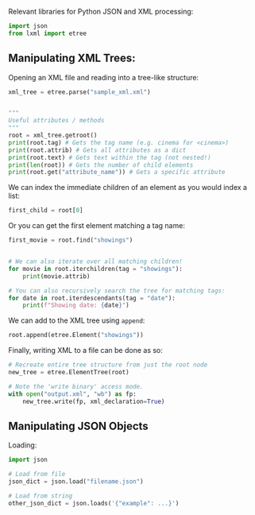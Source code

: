 

Relevant libraries for Python JSON and XML processing:
```python
import json
from lxml import etree
```


## Manipulating XML Trees:

Opening an XML file and reading into a tree-like structure:
```python
xml_tree = etree.parse("sample_xml.xml")


"""
Useful attributes / methods
"""
root = xml_tree.getroot()
print(root.tag) # Gets the tag name (e.g. cinema for <cinema>)
print(root.attrib) # Gets all attributes as a dict
print(root.text) # Gets text within the tag (not nested!)
print(len(root)) # Gets the number of child elements
print(root.get("attribute_name")) # Gets a specific attribute
```

We can index the immediate children of an element as you would index a list:
```python
first_child = root[0] 
```

Or you can get the first element matching a tag name:
```python
first_movie = root.find("showings")


# We can also iterate over all matching children!
for movie in root.iterchildren(tag = "showings"):
	print(movie.attrib)

# You can also recursively search the tree for matching tags:
for date in root.iterdescendants(tag = "date"):
	print(f"Showing date: {date}")
```

We can add to the XML tree using `append`:
```python
root.append(etree.Element("showings"))
```


Finally, writing XML to a file can be done as so:
```python
# Recreate entire tree structure from just the root node
new_tree = etree.ElementTree(root)

# Note the 'write binary' access mode.
with open("output.xml", "wb") as fp:
	new_tree.write(fp, xml_declaration=True)
```

## Manipulating JSON Objects

Loading:
```python
import json

# Load from file
json_dict = json.load("filename.json")

# Load from string
other_json_dict = json.loads('{"example": ...}')
```




